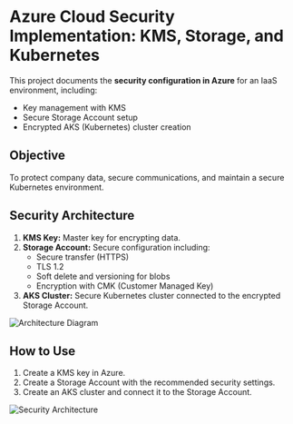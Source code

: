 # Azure Cloud Security Implementation: KMS, Storage, and Kubernetes

This project documents the **security configuration in Azure** for an IaaS environment, including:

- Key management with KMS
- Secure Storage Account setup
- Encrypted AKS (Kubernetes) cluster creation

## Objective
To protect company data, secure communications, and maintain a secure Kubernetes environment.

## Security Architecture
1. **KMS Key:** Master key for encrypting data.
2. **Storage Account:** Secure configuration including:
   - Secure transfer (HTTPS)
   - TLS 1.2
   - Soft delete and versioning for blobs
   - Encryption with CMK (Customer Managed Key)
3. **AKS Cluster:** Secure Kubernetes cluster connected to the encrypted Storage Account.

![Architecture Diagram]()

## How to Use
1. Create a KMS key in Azure.
2. Create a Storage Account with the recommended security settings.
3. Create an AKS cluster and connect it to the Storage Account.

![Security Architecture](https://github.com/usuario/repositorio/blob/main/assets/DKM5U5w.png?raw=true)

